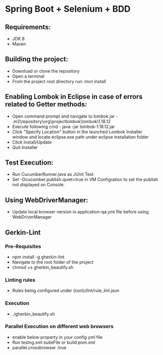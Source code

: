 # Spring Boot + Selenium + BDD

## Requirements:

* JDK 8
* Maven

## Building the project:

* Download or clone the repository
* Open a terminal
* From the project root directory run: mvn install

## Enabling Lombok in Eclipse in case of errors related to Getter methods:

* Open command prompt and navigate to lombok jar - .m2\repository\org\projectlombok\lombok\1.18.12
* Execute following cmd - java -jar lombok-1.18.12.jar
* Click "Specify Location" button in the launched Lombok Installer window and locate eclipse.exe path under eclipse
  installation folder
* Click Install/Update
* Quit Installer

## Test Execution:

* Run CucumberRunner.java as JUnit Test
* Set -Dcucumber.publish.quiet=true in VM Configration to set the publish not displayed on Console.

## Using WebDriverManager:

* Update local browser version in application-qa.yml file before using WebDriverManager

## Gerkin-Lint

### Pre-Requisites

* npm install -g gherkin-lint
* Navigate to the root folder of the project
* chmod +x gherkin_beautify.sh

### Linting rules

* Rules being configured under {root}/lint/rule_lint.json

### Execution

* ./gherkin_beautify.sh

### Parallel Execution on different web browsers
* enable below property in your config yml file
* Run testng.xml suiteFile or build pom.xml
* parallel.crossbrowser :true
